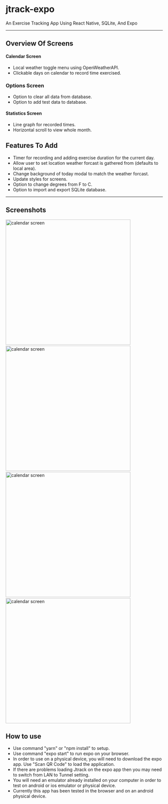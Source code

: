 # jtrack-expo
An Exercise Tracking App Using React Native, SQLite, And Expo

--- 

## Overview Of Screens

#### Calendar Screen
- Local weather toggle menu using OpenWeatherAPI.
- Clickable days on calendar to record time exercised.

### Options Screen
- Option to clear all data from database.
- Option to add test data to database.

#### Statistics Screen
- Line graph for recorded times.
- Horizontal scroll to view whole month.

## Features To Add
- Timer for recording and adding exercise duration for the current day.
- Allow user to set location weather forcast is gathered from (defaults to local area).
- Change background of today modal to match the weather forcast.
- Update styles for screens.
- Option to change degrees from F to C.
- Option to import and export SQLite database.

---

## Screenshots

<p float="left">
  <img src="https://github.com/kinern/jtrack-expo/blob/master/images/calendar_screen.png?raw=true"  height="400" alt="calendar screen"/>
  &nbsp;&nbsp;&nbsp;&nbsp;&nbsp;&nbsp;
  <img src="https://github.com/kinern/jtrack-expo/blob/master/images/calendar_screen_toggle.png?raw=true" height="400" alt="calendar screen"/>
  &nbsp;&nbsp;&nbsp;&nbsp;&nbsp;&nbsp;
  <img src="https://github.com/kinern/jtrack-expo/blob/master/images/options_screen.png?raw=true" height="400" alt="calendar screen"/>
  &nbsp;&nbsp;&nbsp;&nbsp;&nbsp;&nbsp;
  <img src="https://github.com/kinern/jtrack-expo/blob/master/images/stats_screen.png?raw=true" height="400" alt="calendar screen"/>
</p>

## How to use

- Use command "yarn" or "npm install" to setup.
- Use command "expo start" to run expo on your browser.
- In order to use on a physical device, you will need to download the expo app. Use "Scan QR Code" to load the application. 
- If there are problems loading Jtrack on the expo app then you may need to switch from LAN to Tunnel setting.
- You will need an emulator already installed on your computer in order to test on android or ios emulator or physical device.
- Currently this app has been tested in the browser and on an android physical device.

